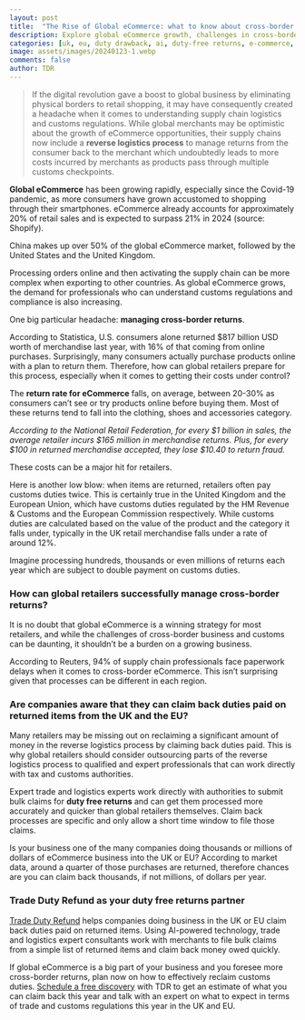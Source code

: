 ```yaml
---
layout: post
title:  "The Rise of Global eCommerce: what to know about cross-border returns"
description: Explore global eCommerce growth, challenges in cross-border returns, and how Trade Duty Refund can help businesses reclaim duties efficiently. Schedule a free discovery call with TDR for insights into 2024 trade and customs regulations.
categories: [uk, eu, duty drawback, ai, duty-free returns, e-commerce, b2c, TDR]
image: assets/images/20240123-1.webp
comments: false
author: TDR
---
```

>If the digital revolution gave a boost to global business by eliminating physical borders to retail shopping, it may have consequently created a headache when it comes to understanding supply chain logistics and customs regulations. While global merchants may be optimistic about the growth of eCommerce opportunities, their supply chains now include a **reverse logistics process** to manage returns from the consumer back to the merchant which undoubtedly leads to more costs incurred by merchants as products pass through multiple customs checkpoints.

**Global eCommerce** has been growing rapidly, especially since the Covid-19 pandemic, as more consumers have grown accustomed to shopping through their smartphones. eCommerce already accounts for approximately 20% of retail sales and is expected to surpass 21% in 2024 (source: Shopify). 

China makes up over 50% of the global eCommerce market, followed by the United States and the United Kingdom. 

Processing orders online and then activating the supply chain can be more complex when exporting to other countries. As global eCommerce grows, the demand for professionals who can understand customs regulations and compliance is also increasing. 

One big particular headache: **managing cross-border returns**. 

According to Statistica, U.S. consumers alone returned $817 billion USD worth of merchandise last year, with 16% of that coming from online purchases. Surprisingly, many consumers actually purchase products online with a plan to return them. Therefore, how can global retailers prepare for this process, especially when it comes to getting their costs under control?

The **return rate for eCommerce** falls, on average, between 20-30% as consumers can’t see or try products online before buying them. Most of these returns tend to fall into the clothing, shoes and accessories category. 

*According to the National Retail Federation, for every $1 billion in sales, the average retailer incurs $165 million in merchandise returns. Plus, for every $100 in returned merchandise accepted, they lose $10.40 to return fraud.* 

These costs can be a major hit for retailers. 

Here is another low blow: when items are returned, retailers often pay customs duties twice. This is certainly true in the United Kingdom and the European Union, which have customs duties regulated by the HM Revenue & Customs and the European Commission respectively. While customs duties are calculated based on the value of the product and the category it falls under, typically in the UK retail merchandise falls under a rate of around 12%. 

Imagine processing hundreds, thousands or even millions of returns each year which are subject to double payment on customs duties. 

### How can global retailers successfully manage cross-border returns?

It is no doubt that global eCommerce is a winning strategy for most retailers, and while the challenges of cross-border business and customs can be daunting, it shouldn’t be a burden on a growing business. 

According to Reuters, 94% of supply chain professionals face paperwork delays when it comes to cross-border eCommerce. This isn’t surprising given that processes can be different in each region. 

### Are companies aware that they can claim back duties paid on returned items from the UK and the EU?

Many retailers may be missing out on reclaiming a significant amount of money in the reverse logistics process by claiming back duties paid. This is why global retailers should consider outsourcing parts of the reverse logistics process to qualified and expert professionals that can work directly with tax and customs authorities. 

Expert trade and logistics experts work directly with authorities to submit bulk claims for **duty free returns** and can get them processed more accurately and quicker than global retailers themselves. Claim back processes are specific and only allow a short time window to file those claims. 

Is your business one of the many companies doing thousands or millions of dollars of eCommerce business into the UK or EU? According to market data, around a quarter of those purchases are returned, therefore chances are you can claim back thousands, if not millions, of dollars per year.

### Trade Duty Refund as your duty free returns partner

[Trade Duty Refund](https://tradedutyrefund.com) helps companies doing business in the UK or EU claim back duties paid on returned items. Using AI-powered technology, trade and logistics expert consultants work with merchants to file bulk claims from a simple list of returned items and claim back money owed quickly. 

If global eCommerce is a big part of your business and you foresee more cross-border returns, plan now on how to effectively reclaim customs duties. [Schedule a free discovery](https://zcal.co/i/ipvlgNrr) with TDR to get an estimate of what you can claim back this year and talk with an expert on what to expect in terms of trade and customs regulations this year in the UK and EU.

